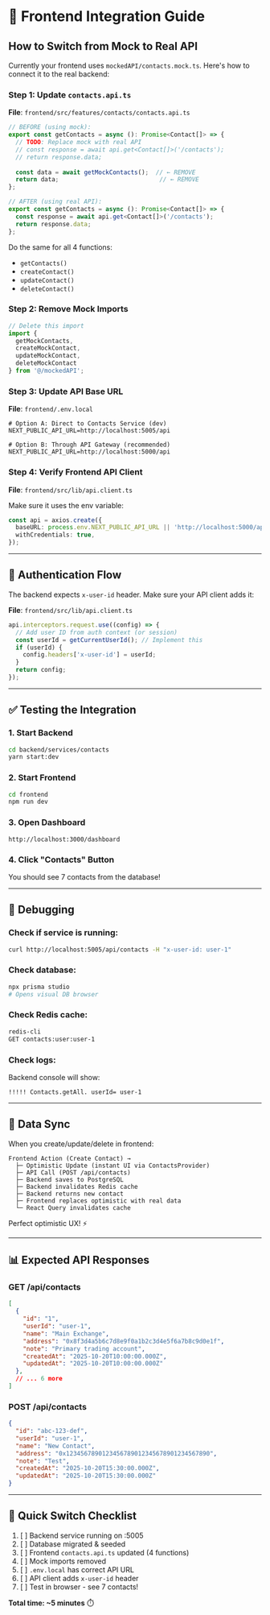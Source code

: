 # 🔗 Frontend Integration Guide

## How to Switch from Mock to Real API

Currently your frontend uses `mockedAPI/contacts.mock.ts`. Here's how to connect it to the real backend:

### Step 1: Update `contacts.api.ts`

**File**: `frontend/src/features/contacts/contacts.api.ts`

```typescript
// BEFORE (using mock):
export const getContacts = async (): Promise<Contact[]> => {
  // TODO: Replace mock with real API
  // const response = await api.get<Contact[]>('/contacts');
  // return response.data;
  
  const data = await getMockContacts();  // ← REMOVE
  return data;                            // ← REMOVE
};

// AFTER (using real API):
export const getContacts = async (): Promise<Contact[]> => {
  const response = await api.get<Contact[]>('/contacts');
  return response.data;
};
```

Do the same for all 4 functions:
- `getContacts()`
- `createContact()`
- `updateContact()`
- `deleteContact()`

### Step 2: Remove Mock Imports

```typescript
// Delete this import
import { 
  getMockContacts, 
  createMockContact, 
  updateMockContact, 
  deleteMockContact 
} from '@/mockedAPI';
```

### Step 3: Update API Base URL

**File**: `frontend/.env.local`

```env
# Option A: Direct to Contacts Service (dev)
NEXT_PUBLIC_API_URL=http://localhost:5005/api

# Option B: Through API Gateway (recommended)
NEXT_PUBLIC_API_URL=http://localhost:5000/api
```

### Step 4: Verify Frontend API Client

**File**: `frontend/src/lib/api.client.ts`

Make sure it uses the env variable:
```typescript
const api = axios.create({
  baseURL: process.env.NEXT_PUBLIC_API_URL || 'http://localhost:5000/api',
  withCredentials: true,
});
```

---

## 🔐 Authentication Flow

The backend expects `x-user-id` header. Make sure your API client adds it:

**File**: `frontend/src/lib/api.client.ts`

```typescript
api.interceptors.request.use((config) => {
  // Add user ID from auth context (or session)
  const userId = getCurrentUserId(); // Implement this
  if (userId) {
    config.headers['x-user-id'] = userId;
  }
  return config;
});
```

---

## ✅ Testing the Integration

### 1. Start Backend
```bash
cd backend/services/contacts
yarn start:dev
```

### 2. Start Frontend
```bash
cd frontend
npm run dev
```

### 3. Open Dashboard
```
http://localhost:3000/dashboard
```

### 4. Click "Contacts" Button
You should see 7 contacts from the database!

---

## 🐛 Debugging

### Check if service is running:
```bash
curl http://localhost:5005/api/contacts -H "x-user-id: user-1"
```

### Check database:
```bash
npx prisma studio
# Opens visual DB browser
```

### Check Redis cache:
```bash
redis-cli
GET contacts:user:user-1
```

### Check logs:
Backend console will show:
```
!!!!! Contacts.getAll. userId= user-1
```

---

## 🔄 Data Sync

When you create/update/delete in frontend:

```
Frontend Action (Create Contact) →
  ├─ Optimistic Update (instant UI via ContactsProvider)
  ├─ API Call (POST /api/contacts)
  ├─ Backend saves to PostgreSQL
  ├─ Backend invalidates Redis cache
  ├─ Backend returns new contact
  ├─ Frontend replaces optimistic with real data
  └─ React Query invalidates cache
```

Perfect optimistic UX! ⚡

---

## 📊 Expected API Responses

### GET /api/contacts
```json
[
  {
    "id": "1",
    "userId": "user-1",
    "name": "Main Exchange",
    "address": "0x8f3d4a5b6c7d8e9f0a1b2c3d4e5f6a7b8c9d0e1f",
    "note": "Primary trading account",
    "createdAt": "2025-10-20T10:00:00.000Z",
    "updatedAt": "2025-10-20T10:00:00.000Z"
  },
  // ... 6 more
]
```

### POST /api/contacts
```json
{
  "id": "abc-123-def",
  "userId": "user-1",
  "name": "New Contact",
  "address": "0x1234567890123456789012345678901234567890",
  "note": "Test",
  "createdAt": "2025-10-20T15:30:00.000Z",
  "updatedAt": "2025-10-20T15:30:00.000Z"
}
```

---

## 🎯 Quick Switch Checklist

1. [ ] Backend service running on :5005
2. [ ] Database migrated & seeded
3. [ ] Frontend `contacts.api.ts` updated (4 functions)
4. [ ] Mock imports removed
5. [ ] `.env.local` has correct API URL
6. [ ] API client adds `x-user-id` header
7. [ ] Test in browser - see 7 contacts!

**Total time: ~5 minutes** ⏱️

